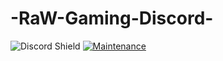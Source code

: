# -RaW-Gaming-Discord-
![Discord Shield](https://discordapp.com/api/guilds/630183489915977756/widget.png?style=shield) [![Maintenance](https://img.shields.io/badge/Maintained%3F-no-red.svg)](https://bitbucket.org/lbesson/ansi-colors)
